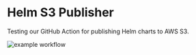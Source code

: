 # Helm S3 Publisher

Testing our GitHub Action for publishing Helm charts to AWS S3.

![example workflow](https://github.com/ryanmcmichael/helm-s3-repo-test/actions/workflows/release.yml/badge.svg)
